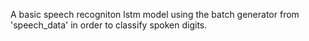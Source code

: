 A basic speech recogniton lstm model using the batch generator from 'speech_data' in order to classify spoken digits.
